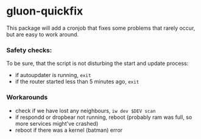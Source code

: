 # gluon-quickfix

This package will add a cronjob that fixes some problems that rarely occur, but are easy to work around. 

### Safety checks:
To be sure, that the script is not disturbing the start and update process:
- if autoupdater is running, `exit`
- if the router started less than 5 minutes ago, `exit`

### Workarounds
- check if we have lost any neighbours, `iw dev $DEV scan`
- if respondd or dropbear not running, reboot (probably ram was full, so more services might've crashed)
- reboot if there was a kernel (batman) error
